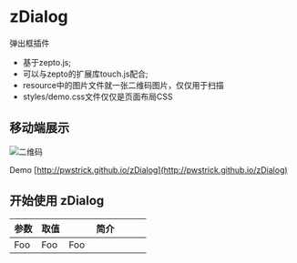 # zDialog
弹出框插件

- 基于zepto.js;
- 可以与zepto的扩展库touch.js配合;
- resource中的图片文件就一张二维码图片，仅仅用于扫描
- styles/demo.css文件仅仅是页面布局CSS

## 移动端展示
![二维码](http://pwstrick.github.io/zDialog/resource/qrcode.png) 

Demo [http://pwstrick.github.io/zDialog](http://pwstrick.github.io/zDialog)

## 开始使用 zDialog


<table width="100%">
  <thead>
    <tr>
        <th width="20%">参数</th>
        <th width="20%">取值</th>
        <th width="60%">简介</th>
    </tr>
  </thead>
  <tbody>
    <tr>
        <td>Foo</td>
        <td>Foo</td>
        <td>Foo</td>
    </tr>
 </tbody>
</table>
<pre>
  <code>
  </code>
</pre>
